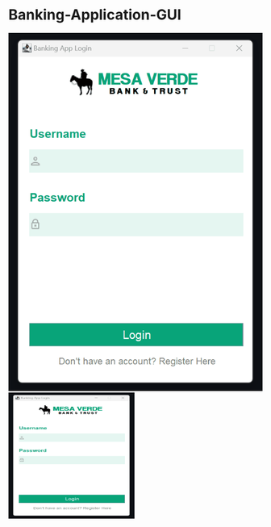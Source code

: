 # Banking-Application-GUI

![Demo GIF](https://raw.githubusercontent.com/fabianmedina23/Banking-Application-GUI/main/demo.gif)
<img src="demo.gif" width="250" height="250" />

